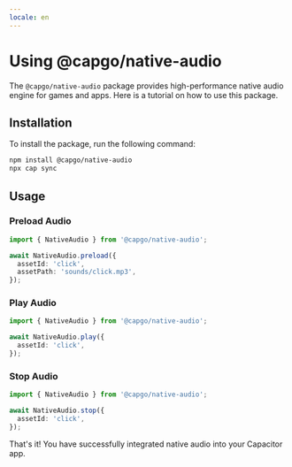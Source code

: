 ```yaml
---
locale: en
---
```

# Using @capgo/native-audio

The `@capgo/native-audio` package provides high-performance native audio engine for games and apps. Here is a tutorial on how to use this package.

## Installation

To install the package, run the following command:

```bash
npm install @capgo/native-audio
npx cap sync
```

## Usage

### Preload Audio

```typescript
import { NativeAudio } from '@capgo/native-audio';

await NativeAudio.preload({
  assetId: 'click',
  assetPath: 'sounds/click.mp3',
});
```

### Play Audio

```typescript
import { NativeAudio } from '@capgo/native-audio';

await NativeAudio.play({
  assetId: 'click',
});
```

### Stop Audio

```typescript
import { NativeAudio } from '@capgo/native-audio';

await NativeAudio.stop({
  assetId: 'click',
});
```

That's it! You have successfully integrated native audio into your Capacitor app.
